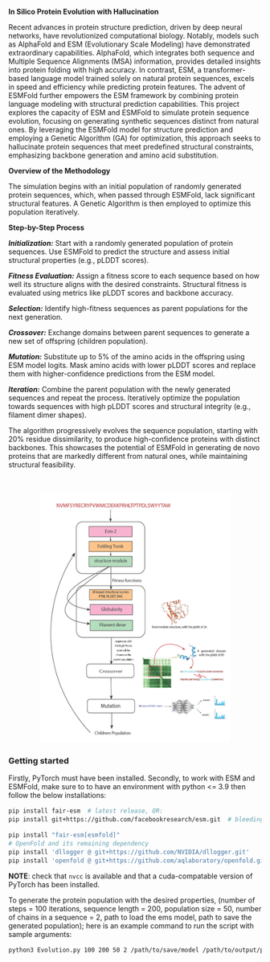 **In Silico Protein Evolution with Hallucination**

Recent advances in protein structure prediction, driven by deep neural networks, have revolutionized computational biology. Notably, models such as AlphaFold and ESM (Evolutionary Scale Modeling) have demonstrated extraordinary capabilities. AlphaFold, which integrates both sequence and Multiple Sequence Alignments (MSA) information, provides detailed insights into protein folding with high accuracy. In contrast, ESM, a transformer-based language model trained solely on natural protein sequences, excels in speed and efficiency while predicting protein features. The advent of ESMFold further empowers the ESM framework by combining protein language modeling with structural prediction capabilities.
This project explores the capacity of ESM and ESMFold to simulate protein sequence evolution, focusing on generating synthetic sequences distinct from natural ones. By leveraging the ESMFold model for structure prediction and employing a Genetic Algorithm (GA) for optimization, this approach seeks to hallucinate protein sequences that meet predefined structural constraints, emphasizing backbone generation and amino acid substitution.


**Overview of the Methodology**

The simulation begins with an initial population of randomly generated protein sequences, which, when passed through ESMFold, lack significant structural features. A Genetic Algorithm is then employed to optimize this population iteratively.

**Step-by-Step Process**

***Initialization:***
Start with a randomly generated population of protein sequences.
Use ESMFold to predict the structure and assess initial structural properties (e.g., pLDDT scores).

***Fitness Evaluation:***
Assign a fitness score to each sequence based on how well its structure aligns with the desired constraints.
Structural fitness is evaluated using metrics like pLDDT scores and backbone accuracy.

***Selection:***
Identify high-fitness sequences as parent populations for the next generation.

***Crossover:***
Exchange domains between parent sequences to generate a new set of offspring (children population).

***Mutation:***
Substitute up to 5% of the amino acids in the offspring using ESM model logits.
Mask amino acids with lower pLDDT scores and replace them with higher-confidence predictions from the ESM model.

***Iteration:***
Combine the parent population with the newly generated sequences and repeat the process.
Iteratively optimize the population towards sequences with high pLDDT scores and structural integrity (e.g., filament dimer shapes).

The algorithm progressively evolves the sequence population, starting with 20% residue dissimilarity, to produce high-confidence proteins with distinct backbones. This showcases the potential of ESMFold in generating de novo proteins that are markedly different from natural ones, while maintaining structural feasibility.




<br>

<p align="center">
  <img src="flowchart.jpg" alt="ProteinEvolution" width="380" height="500">
</p>


### Getting started
Firstly, PyTorch must have been installed.
Secondly, to work with ESM and ESMFold, make sure to to have an environment with python <= 3.9 then follow the below installations:

```bash
pip install fair-esm  # latest release, OR:
pip install git+https://github.com/facebookresearch/esm.git  # bleeding edge, current repo main branch
```

```bash
pip install "fair-esm[esmfold]"
# OpenFold and its remaining dependency
pip install 'dllogger @ git+https://github.com/NVIDIA/dllogger.git'
pip install 'openfold @ git+https://github.com/aqlaboratory/openfold.git@4b41059694619831a7db195b7e0988fc4ff3a307'
```

**NOTE**: check that `nvcc` is available and that a cuda-compatable version of PyTorch has been installed.

To generate the protein population with the desired properties, (number of steps = 100 iterations, sequence length = 200, population size = 50, number of chains in a sequence = 2, path to load the ems model, path to save the generated population); here is an example command to run the script with sample arguments:
```bash
python3 Evolution.py 100 200 50 2 /path/to/save/model /path/to/output/population
```
